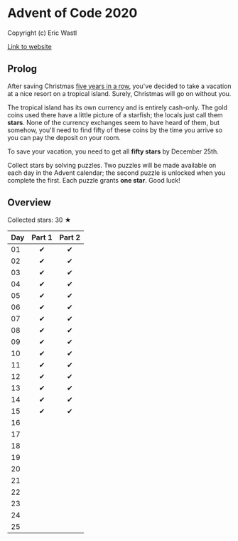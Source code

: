 # Advent of Code 2020

Copyright (c) Eric Wastl

[Link to website](https://adventofcode.com/2020)

## Prolog

After saving Christmas [five years in a row](https://adventofcode.com/events), you've decided to take a vacation at a nice resort on a tropical island. Surely, Christmas will go on without you.

The tropical island has its own currency and is entirely cash-only. The gold coins used there have a little picture of a starfish; the locals just call them **stars**. None of the currency exchanges seem to have heard of them, but somehow, you'll need to find fifty of these coins by the time you arrive so you can pay the deposit on your room.

To save your vacation, you need to get all **fifty stars** by December 25th.

Collect stars by solving puzzles. Two puzzles will be made available on each day in the Advent calendar; the second puzzle is unlocked when you complete the first. Each puzzle grants **one star**. Good luck!

## Overview

Collected stars: 30 ★

| Day | Part 1 | Part 2 |
| :--- | :---: | :---: |
| 01 | ✔ | ✔ |
| 02 | ✔ | ✔ |
| 03 | ✔ | ✔ |
| 04 | ✔ | ✔ |
| 05 | ✔ | ✔ |
| 06 | ✔ | ✔ |
| 07 | ✔ | ✔ |
| 08 | ✔ | ✔ |
| 09 | ✔ | ✔ |
| 10 | ✔ | ✔ |
| 11 | ✔ | ✔ |
| 12 | ✔ | ✔ |
| 13 | ✔ | ✔ |
| 14 | ✔ | ✔ |
| 15 | ✔ | ✔ |
| 16 |  |  |
| 17 |  |  |
| 18 |  |  |
| 19 |  |  |
| 20 |  |  |
| 21 |  |  |
| 22 |  |  |
| 23 |  |  |
| 24 |  |  |
| 25 |  |  |
